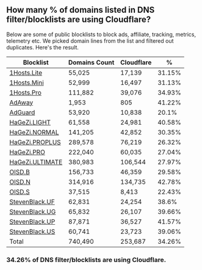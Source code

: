 ## How many % of domains listed in DNS filter/blocklists are using Cloudflare?


Below are some of public blocklists to block ads, affiliate, tracking, metrics, telemetry etc.
We picked domain lines from the list and filtered out duplicates.
Here's the result.


| Blocklist | Domains Count | Cloudflare | % |
| --- | --- | --- | --- |
| [1Hosts.Lite](https://raw.githubusercontent.com/badmojr/1Hosts/master/Lite/hosts.win) | 55,025 | 17,139 | 31.15% |
| [1Hosts.Mini](https://raw.githubusercontent.com/badmojr/1Hosts/master/mini/hosts.win) | 52,999 | 16,497 | 31.13% |
| [1Hosts.Pro](https://raw.githubusercontent.com/badmojr/1Hosts/master/Pro/hosts.win) | 111,882 | 39,076 | 34.93% |
| [AdAway](https://raw.githubusercontent.com/AdAway/adaway.github.io/master/hosts.txt) | 1,953 | 805 | 41.22% |
| [AdGuard](https://adguardteam.github.io/AdGuardSDNSFilter/Filters/filter.txt) | 53,920 | 10,838 | 20.1% |
| [HaGeZi.LIGHT](https://raw.githubusercontent.com/hagezi/dns-blocklists/main/hosts/light.txt) | 61,558 | 24,981 | 40.58% |
| [HaGeZi.NORMAL](https://raw.githubusercontent.com/hagezi/dns-blocklists/main/hosts/multi.txt) | 141,205 | 42,852 | 30.35% |
| [HaGeZi.PROPLUS](https://raw.githubusercontent.com/hagezi/dns-blocklists/main/hosts/pro.plus.txt) | 289,578 | 76,219 | 26.32% |
| [HaGeZi.PRO](https://raw.githubusercontent.com/hagezi/dns-blocklists/main/hosts/pro.txt) | 222,040 | 60,035 | 27.04% |
| [HaGeZi.ULTIMATE](https://raw.githubusercontent.com/hagezi/dns-blocklists/main/hosts/ultimate.txt) | 380,983 | 106,544 | 27.97% |
| [OISD.B](https://big.oisd.nl/dnsmasq) | 156,733 | 46,359 | 29.58% |
| [OISD.N](https://nsfw.oisd.nl/dnsmasq) | 314,916 | 134,735 | 42.78% |
| [OISD.S](https://small.oisd.nl/dnsmasq) | 37,515 | 8,413 | 22.43% |
| [StevenBlack.UF](https://raw.githubusercontent.com/StevenBlack/hosts/master/alternates/fakenews/hosts) | 62,831 | 24,254 | 38.6% |
| [StevenBlack.UG](https://raw.githubusercontent.com/StevenBlack/hosts/master/alternates/gambling/hosts) | 65,832 | 26,107 | 39.66% |
| [StevenBlack.UP](https://raw.githubusercontent.com/StevenBlack/hosts/master/alternates/porn/hosts) | 87,871 | 36,527 | 41.57% |
| [StevenBlack.US](https://raw.githubusercontent.com/StevenBlack/hosts/master/alternates/social/hosts) | 60,741 | 23,723 | 39.06% |
| Total | 740,490 | 253,687 | 34.26% |


### 34.26% of DNS filter/blocklists are using Cloudflare.